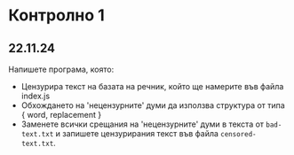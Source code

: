 # Контролно 1

## 22.11.24

Напишете програма, която:

- Цензурира текст на базата на речник, който ще намерите във файла index.js
- Oбхождането на 'нецензурните' думи да използва структура от типа { word, replacement }
- Заменете всички срещания на 'нецензурните' думи в текста от `bad-text.txt` и запишете цензурирания текст във файла `censored-text.txt`.
